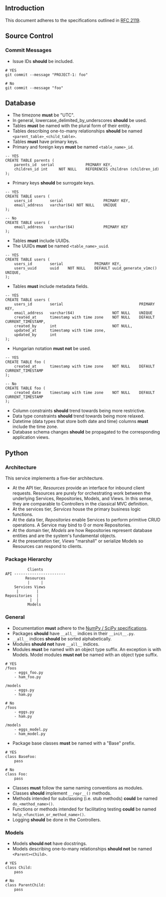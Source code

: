 Introduction
------------
This document adheres to the specifications outlined in [RFC 2119](https://www.ietf.org/rfc/rfc2119.txt).

Source Control
--------------
### Commit Messages
- Issue IDs **should** be included.
```
# YES
git commit --message "PROJECT-1: foo"

# No
git commit --message "foo"
```

Database
--------
- The timezone **must** be "UTC".
- In general, lowercase_delimited_by_underscores **should** be used.
- Tables **must** be named with the plural form of their entity.
- Tables describing one-to-many relationships **should** be named `<parent_table>_<child_table>`.
- Tables **must** have primary keys.
- Primary and foreign keys **must** be named `<table_name>_id`.
```
-- YES
CREATE TABLE parents (
    parents_id  serial              PRIMARY KEY,
    children_id int     NOT NULL    REFERENCES children (children_id)
);
```
- Primary keys **should** be surrogate keys.
```
-- YES
CREATE TABLE users (
    users_id        serial                  PRIMARY KEY,
    email_address   varchar(64) NOT NULL    UNIQUE
);

-- No
CREATE TABLE users (
    email_address   varchar(64)             PRIMARY KEY
);
```
- Tables **must** include UUIDs.
- The UUIDs **must** be named `<table_name>_uuid`.
```
-- YES
CREATE TABLE users (
    users_id        serial              PRIMARY KEY,
    users_uuid      uuid    NOT NULL    DEFAULT uuid_generate_v1mc()    UNIQUE,
);
```
- Tables **must** include metadata fields.
```
-- YES
CREATE TABLE users (
    users_id        serial                                  PRIMARY KEY,
    email_address   varchar(64)                 NOT NULL    UNIQUE
    created_at      timestamp with time zone    NOT NULL    DEFAULT CURRENT_TIMESTAMP,
    created_by      int                         NOT NULL,
    updated_at      timestamp with time zone,
    updated_by      int
);
```
- Hungarian notation **must not** be used.
```
-- YES
CREATE TABLE foo (
    created_at      timestamp with time zone    NOT NULL    DEFAULT CURRENT_TIMESTAMP
);

-- No
CREATE TABLE foo (
    created_date    timestamp with time zone    NOT NULL    DEFAULT CURRENT_TIMESTAMP
);
```
- Column constraints **should** trend towards being more restrictive.
- Data type constraints **should** trend towards being more relaxed.
- Datetime (data types that store both date and time) columns **must** include the time zone.
- Database schema changes **should** be propagated to the corresponding application views.

Python
------
### Architecture
This service implements a five-tier architecture.
- At the API tier, *Resources* provide an interface for inbound client requests. Resources are purely for orchestrating work between the underlying Services, Repositories, Models, and Views. In this sense, they are comparable to Controllers in the classical MVC definition.
- At the services tier, *Services* house the primary business logic functions.
- At the data tier, *Repositories* enable Services to perform primitive CRUD operations. A Service may bind to 0 or more Repositories.
- At the domain tier, *Models* are how Repositories represent database entities and are the system's fundamental objects.
- At the presentation tier, *Views* "marshall" or serialize Models so Resources can respond to clients.

### Package Hierarchy
```
          Clients
API -----------------------
         Resources
          |     |
    Services Views
     |        |
Repositories  |
           |  |
          Models
```

### General
- Documentation **must** adhere to the [NumPy / SciPy specifications](https://github.com/numpy/numpy/blob/master/doc/HOWTO_DOCUMENT.rst.txt).
- Packages **should** have `__all__` indices in their `__init__.py`.
- `__all__` indices **should** be sorted alphabetically.
- Modules **should not** have `__all__` indices.
- Modules **must** be named with an object type suffix. An exception is with Models. Model modules **must not** be named with an object type suffix.
```
# YES
/foos
    - eggs_foo.py
    - ham_foo.py

/models
    - eggs.py
    - ham.py

# No
/foos
    - eggs.py
    - ham.py

/models
    - eggs_model.py
    - ham_model.py
```
- Package base classes **must** be named with a "Base" prefix.
```
# YES
class BaseFoo:
    pass

# No
class Foo:
    pass
```
- Classes **must** follow the same naming conventions as modules.
- Classes **should** implement `__repr__()` methods.
- Methods intended for subclassing (i.e. stub methods) **could** be named `do_<method_name>()`.
- Functions or methods intended for facilitating testing **could** be named `help_<function_or_method_name>()`.
- Logging **should** be done in the Controllers.

### Models
- Models **should not** have docstrings.
- Models describing one-to-many relationships **should not** be named `<Parent><Child>`.
```
# YES
class Child:
    pass

# No
class ParentChild:
    pass
```